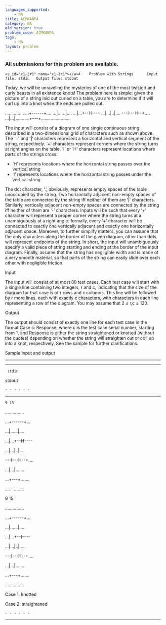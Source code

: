 ```yaml
---
languages_supported:
    - NA
title: ACMKANPA
category: NA
old_version: true
problem_code: ACMKANPA
tags:
    - NA
layout: problem
---
```

###  All submissions for this problem are available. 

    <a id="x1-2r1" name="x1-2r1"></a>A    Problem with Strings      Input file: stdin   Output file: stdout      

    

        

Today, we will be unraveling the mysteries of one of the most twisted and curly beasts in all existence knots! The problem here is simple: given the picture of a string laid out curled on a table, you are to determine if it will curl up into a knot when the ends are pulled out.

 ............... 
 ...+------+.... 
 ...|......|.... 
 ...|...+--H---- 
 ...|...|..|.... 
 ---I---H--+.... 
 ...|...|....... 
 ...+---+....... 
 ............... 

 

The input will consist of a diagram of one single continuous string described in a two-dimensional grid of characters such as shown above. The ‘−’ and ‘|’ characters represent a horizontal and vertical segment of the string, respectively. ‘+’ characters represent corners where the string turns at right angles on the table. ‘I’ or ‘H’ characters represent locations where parts of the strings cross:

- ‘H’ represents locations where the horizontal string passes over the vertical string
- ‘I’ represents locations where the horizontal string passes under the vertical string
 
The dot character, ‘.’, obviously, represents empty spaces of the table unoccupied by the string. Two horizontally adjacent non-empty spaces of the table are connected by the string iff neither of them are ‘|’ characters. Similarly, vertically adjacent non-empty spaces are connected by the string iff neither of them are ‘-’ characters. Inputs will be such that every ‘+’ character will represent a proper corner where the string turns at a unambiguously at a right angle: formally, every ‘+’ character will be connected to exactly one vertically adjacent and exactly one horizontally adjacent space. Moreover, to further simplify matters, you can assume that the only characters along the border of the given diagram, other than dots, will represent endpoints of the string. In short, the input will unambiguously specify a valid piece of string starting and ending at the border of the input diagram. Finally, assume that the string has negligible width and is made of a very smooth material, so that parts of the string can easily slide over each other with negligible friction.

Input

The input will consist of at most 80 test cases. Each test case will start with a single line containing two integers, r and c, indicating that the size of the diagram for that case is of r rows and c columns. This line will be followed by r more lines, each with exactly c characters, with characters in each line representing a row of the diagram. You may assume that 2 ≤ r,c ≤ 120.

Output

The output should consist of exactly one line for each test case in the format Case c: Response, where c is the test case serial number, starting from 1, and Response is either the string straightened or knotted (without the quotes) depending on whether the string will straighten out or coil up into a knot, respectively. See the sample for further clarifications.

Sample input and output

   - - - - - -

  - - - - - -

     stdin 

   stdout 

    - - - - - -

  - - - - - -

    9 15

...............

...+------+....

...|......|....

...|...+--H----

...|...|..|....

\---I---H--+....

...|...|.......

...+---+.......

...............

9 15

...............

...+------+....

...|......|....

...|...+--I----

...|...|..|....

\---I---H--+....

...|...|.......

...+---+.......

...............

 

  Case 1: knotted

Case 2: straightened

 

    - - - - - -

  - - - - - -
